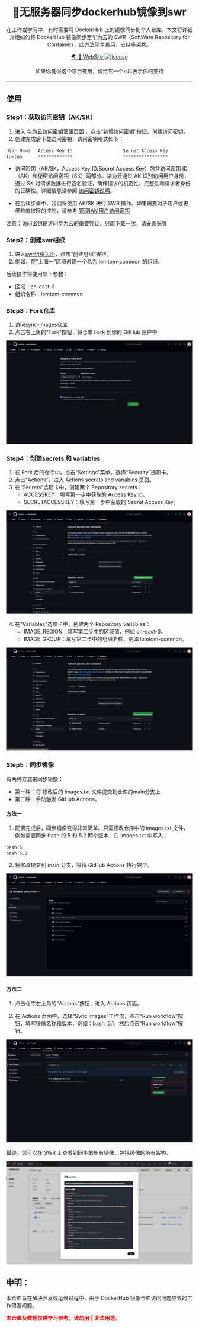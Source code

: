 

<h1 align=center>🔬无服务器同步dockerhub镜像到swr</h1>

<p align=center>在工作或学习中，有时需要将 DockerHub 上的镜像同步到个人仓库。本文将详细介绍如何将 DockerHub 镜像同步至华为云的 SWR（SoftWare Repository for Container），此方法简单易用，支持多架构。
</p>


<p align=center>
    <a target="_blank" href="https://lomtom.cn/sqotz1dtgj4s" rel="nofollow">
        🌏 🚀 WebSite
    </a> 
    <a href="https://github.com/lomtom/sync-images/blob/main/LICENSE">
        <img src="https://img.shields.io/github/license/zeon-studio/astroplate" alt="license">
    </a>
</p>

<p align=center>如果你觉得这个项目有用，请给它一个⭐以表示你的支持</p>

---


## 使用

### Step1：获取访问密钥（AK/SK）

1. 进入 [华为云访问密钥管理页面](https://console.huaweicloud.com/iam/?region=cn-east-3&locale=zh-cn#/mine/accessKey) ，点击“新增访问密钥”按钮，创建访问密钥。
2. 创建完成后下载访问密钥，访问密钥格式如下：
```
User Name 	Access Key Id					Secret Access Key
lomtom		*************					*****************
```

- 访问密钥（AK/SK，Access Key ID/Secret Access Key）包含访问密钥 ID（AK）和秘密访问密钥（SK）两部分。华为云通过 AK 识别访问用户身份，通过 SK 对请求数据进行签名验证，确保请求的机密性、完整性和请求者身份的正确性。详细信息请参阅 [访问密钥说明](https://support.huaweicloud.com/usermanual-ca/ca_01_0003.html)。

- 在后续步骤中，我们将使用 AK/SK 进行 SWR 操作。如果需要对子用户或更细粒度权限的控制，请参考 [管理IAM用户访问密钥](https://support.huaweicloud.com/usermanual-iam/iam_02_0003.html)

注意：访问密钥是访问华为云的重要凭证，只能下载一次，请妥善保管

### Step2：创建swr组织

1. 进入[swr组织页面](https://console.huaweicloud.com/swr/?region=cn-east-3#/swr/organization)，点击“创建组织”按钮。
2. 例如，在“上海一”区域创建一个名为 lomtom-common 的组织。

后续操作将使用以下参数：

- 区域：cn-east-3
- 组织名称：lomtom-common

### Step3：Fork仓库

1. 访问[sync-images](https://github.com/lomtom/sync-images)仓库
2. 点击右上角的“Fork”按钮，将仓库 Fork 到你的 GitHub 账户中

![image-20240709150241208](./docs/img/readme/image-20240709150241208.png)

### Step4：创建secrets 和 variables

1. 在 Fork 后的仓库中，点击“Settings”菜单，选择“Security”选项卡。
2. 点击“Actions”，进入 Actions secrets and variables 页面。
3. 在“Secrets”选项卡中，创建两个 Repository secrets：
    - ACCESSKEY：填写第一步中获取的 Access Key Id。
    - SECRETACCESSKEY：填写第一步中获取的 Secret Access Key。

![image-20240709151140396](./docs/img/readme/image-20240709151140396.png)

4. 在“Variables”选项卡中，创建两个 Repository variables：
    - IMAGE_REGION：填写第二步中的区域值，例如 cn-east-3。
    - IMAGE_GROUP：填写第二步中的组织名称，例如 lomtom-common。

![image-20240709151150625](./docs/img/readme/image-20240709151150625.png)

### Step5：同步镜像

有两种方式来同步镜像：

- 第一种：将 修改后的 images.txt 文件提交到仓库的main分支上
- 第二种：手动触发 GitHub Actions。

#### 方法一 

1. 配置完成后，同步镜像变得非常简单。只需修改仓库中的 images.txt 文件，例如需要同步 bash 的 5 和 5.2 两个版本，在 images.txt 中写入：

```
bash:5
bash:5.2
```

2. 将修改提交到 main 分支，等待 GitHub Actions 执行完毕。

![image-20240709151540039](./docs/img/readme/image-20240709151540039.png)

#### 方法二

1. 点击仓库右上角的“Actions”按钮，进入 Actions 页面。

2. 在 Actions 页面中，选择“Sync Images”工作流，点击“Run workflow”按钮，填写镜像名称和版本，例如：bash :5.1，然后点击“Run workflow”按钮。

![img.png](docs/img/readme/image-20240711.png)

最终，您可以在 SWR 上查看到同步的所有镜像，包括镜像的所有架构。

![image-20240709151614269](./docs/img/readme/image-20240709151614269.png)

## 申明：

本仓库旨在解决开发或运维过程中，由于 DockerHub 镜像仓库访问问题导致的工作阻塞问题。

<strong style="color:red;">本仓库及教程仅供学习参考，请勿用于非法用途。</strong>